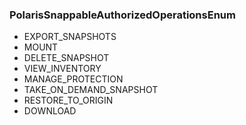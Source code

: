 ### PolarisSnappableAuthorizedOperationsEnum
- EXPORT_SNAPSHOTS
- MOUNT
- DELETE_SNAPSHOT
- VIEW_INVENTORY
- MANAGE_PROTECTION
- TAKE_ON_DEMAND_SNAPSHOT
- RESTORE_TO_ORIGIN
- DOWNLOAD
